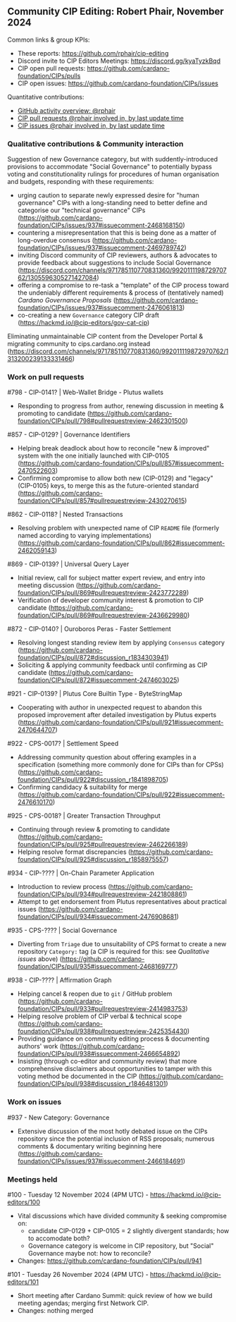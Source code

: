 ## Community CIP Editing: Robert Phair, November 2024

Common links & group KPIs:
- These reports: https://github.com/rphair/cip-editing
- Discord invite to CIP Editors Meetings: https://discord.gg/kyaTyzkBqd
- CIP open pull requests: https://github.com/cardano-foundation/CIPs/pulls
- CIP open issues: https://github.com/cardano-foundation/CIPs/issues

Quantitative contributions:
- [GitHub activity overview: @rphair](https://github.com/rphair)
- [CIP pull requests @rphair involved in, by last update time](https://github.com/cardano-foundation/CIPs/pulls?q=is%3Apr+involves%3Arphair+sort%3Aupdated-desc)
- [CIP issues @rphair involved in, by last update time](https://github.com/cardano-foundation/CIPs/issues?q=is%3Aissue+involves%3Arphair+sort%3Aupdated-desc)

### Qualitative contributions & Community interaction

Suggestion of new Governance category, but with suddently-introduced provisions to accommodate "Social Governance" to potentially bypass voting and constitutionality rulings for procedures of human organisation and budgets, responding with these requirements:
- urging caution to separate newly expressed desire for "human governance" CIPs with a long-standing need to better define and categorise our "technical governance" CIPs (https://github.com/cardano-foundation/CIPs/issues/937#issuecomment-2468168150)
- countering a misrepresentation that this is being done as a matter of long-overdue consensus (https://github.com/cardano-foundation/CIPs/issues/937#issuecomment-2469789742)
- inviting Discord community of CIP reviewers, authors & advocates to provide feedback about suggestions to include Social Governance (https://discord.com/channels/971785110770831360/992011119872970762/1305596305271427084)
- offering a compromise to re-task a "template" of the CIP process toward the undeniably different requirements & process of (tentatively named) _Cardano *Governance* Proposals_ (https://github.com/cardano-foundation/CIPs/issues/937#issuecomment-2476061813)
- co-creating a new `Governance` category CIP draft (https://hackmd.io/@cip-editors/gov-cat-cip)

Eliminating unmaintainable CIP content from the Developer Portal & migrating community to cips.cardano.org instead (https://discord.com/channels/971785110770831360/992011119872970762/1313200239133331466)

### Work on pull requests

#798 - CIP-0141? | Web-Wallet Bridge - Plutus wallets
- Responding to progress from author, renewing discussion in meeting & promoting to candidate (https://github.com/cardano-foundation/CIPs/pull/798#pullrequestreview-2462301500)

#857 - CIP-0129? | Governance Identifiers
- Helping break deadlock about how to reconcile "new & improved" system with the one initially launched with CIP-0105 (https://github.com/cardano-foundation/CIPs/pull/857#issuecomment-2470522603)
- Confirming compromise to allow both new (CIP-0129) and "legacy" (CIP-0105) keys, to merge this as the future-oriented standard (https://github.com/cardano-foundation/CIPs/pull/857#pullrequestreview-2430270615)

#862 - CIP-0118? | Nested Transactions
- Resolving problem with unexpected name of CIP `README` file (formerly named according to varying implementations) (https://github.com/cardano-foundation/CIPs/pull/862#issuecomment-2462059143)

#869 - CIP-0139? | Universal Query Layer
- Initial review, call for subject matter expert review, and entry into meeting discussion (https://github.com/cardano-foundation/CIPs/pull/869#pullrequestreview-2423772289)
- Verification of developer community interest & promotion to CIP candidate (https://github.com/cardano-foundation/CIPs/pull/869#pullrequestreview-2436629980)

#872 - CIP-0140? | Ouroboros Peras - Faster Settlement
- Resolving longest standing review item by applying `Consensus` category (https://github.com/cardano-foundation/CIPs/pull/872#discussion_r1834303941)
- Soliciting & applying community feedback until confirming as CIP candidate (https://github.com/cardano-foundation/CIPs/pull/872#issuecomment-2474603025)

#921 - CIP-0139? | Plutus Core Builtin Type - ByteStringMap
- Cooperating with author in unexpected request to abandon this proposed improvement after detailed investigation by Plutus experts (https://github.com/cardano-foundation/CIPs/pull/921#issuecomment-2470644707)

#922 - CPS-0017? | Settlement Speed
- Addressing community question about offering examples in a specification (something more commonly done for CIPs than for CPSs) (https://github.com/cardano-foundation/CIPs/pull/922#discussion_r1841898705)
- Confirming candidacy & suitability for merge (https://github.com/cardano-foundation/CIPs/pull/922#issuecomment-2476610170)

#925 - CPS-0018? | Greater Transaction Throughput
- Continuing through review & promoting to candidate (https://github.com/cardano-foundation/CIPs/pull/925#pullrequestreview-2462266189)
- Helping resolve format discrepancies (https://github.com/cardano-foundation/CIPs/pull/925#discussion_r1858975557)

#934 - CIP-???? | On-Chain Parameter Application
- Introduction to review process (https://github.com/cardano-foundation/CIPs/pull/934#pullrequestreview-2421808861)
- Attempt to get endorsement from Plutus representatives about practical issues (https://github.com/cardano-foundation/CIPs/pull/934#issuecomment-2476908681)

#935 - CPS-???? | Social Governance
- Diverting from `Triage` due to unsuitability of CPS format to create a new repository `Category:` tag (a CIP is required for this: see _Qualitative issues_ above) (https://github.com/cardano-foundation/CIPs/pull/935#issuecomment-2468169777)

#938 - CIP-???? | Affirmation Graph
- Helping cancel & reopen due to `git` / GitHub problem (https://github.com/cardano-foundation/CIPs/pull/933#pullrequestreview-2414983753)
- Helping resolve problem of CIP verbal & technical scope (https://github.com/cardano-foundation/CIPs/pull/938#pullrequestreview-2425354430)
- Providing guidance on community editing process & documenting authors' work (https://github.com/cardano-foundation/CIPs/pull/938#issuecomment-2466654892)
- Insisting (through co-editor and community review) that more comprehensive disclaimers about opportunities to tamper with this voting method be documented in the CIP (https://github.com/cardano-foundation/CIPs/pull/938#discussion_r1846481301)

### Work on issues

#937 - New Category: Governance
- Extensive discussion of the most hotly debated issue on the CIPs repository since the potential inclusion of RSS proposals; numerous comments & documentary writing beginning here (https://github.com/cardano-foundation/CIPs/issues/937#issuecomment-2466184691)

### Meetings held

#100 - Tuesday 12 November 2024 (4PM UTC) - https://hackmd.io/@cip-editors/100
- Vital discussions which have divided community & seeking compromise on:
  - candidate CIP-0129 + CIP-0105 = 2 slightly divergent standards; how to accomodate both?
  - Governance category is welcome in CIP repository, but "Social" Governance maybe not: how to reconcile?
- Changes: https://github.com/cardano-foundation/CIPs/pull/941

#101 - Tuesday 26 November 2024 (4PM UTC) - https://hackmd.io/@cip-editors/101
- Short meeting after Cardano Summit: quick review of how we build meeting agendas; merging first Network CIP.
- Changes: nothing merged
